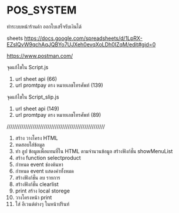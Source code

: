 # POS_SYSTEM
ทำระบบหน้าร้านค้า ออกใบเสร็จรับเงินได้

sheets 
https://docs.google.com/spreadsheets/d/1LpRX-EZsIQvW9qchAqJQBYo7UJXeh0evqXoLDh0IZqM/edit#gid=0

https://www.postman.com/

จุดแก้ไขใน Script.js 
1. url sheet api (66)
2. url promtpay ตรง หมายเลขโทรศัพท์ (139)

จุดแก้ไขใน Script_slip.js 
1. url sheet api (149)
2. url promtpay ตรง หมายเลขโทรศัพท์ (89)

/////////////////////////////////////////////////////
1. สร้าง วางโครง HTML
2. ทดสอบใส่ข้อมูล
3. ทำ ลูป ข้อมูลเพื่อแทนที่ใน HTML ตามจำนวนข้อมูล สร้างฟังก์ชั่น showMenuList
4. สร้าง function selectproduct
5. กำหนด event ช่องค้นหา
6. กำหนด event แสดงค่าทั้งหมด
7. สร้างฟังก์ชั่น ลบ รายการ
8. สร้างฟังก์ชั่น clearlist
9. print สร้าง local storege
10. วางโครงหน้า print
11. ใส่ อีเวนต์ต่างๆ ในหน้าปรินท์
